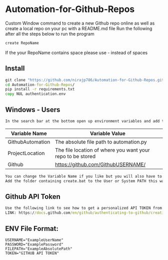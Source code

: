 # Automation-for-Github-Repos
Custom Window command to create a new Github repo online as well as create a local repo on your pc with a README.md file
Run the following after all the steps below to run the program
```cmd
create RepoName
```
If the your RepoName contains space please use - instead of spaces

## Install
```bat
git clone "https://github.com/nirajp786/Automation-for-Github-Repos.git"
cd Automation-for-Github-Repos/
pip install -r requirements.txt
copy NUL authentication.env
```

## Windows - Users
```bat
In the search bar at the bottom open up environment variables and add these environment variables to either User or System variables
```
| Variable Name  | Variable Value |
| ------------- | ------------- |
| GithubAutomation  | The absolute file path to automation.py  |
| ProjectLocation  | The file location of where you want your repo to be stored  |
| Github  | https://github.com/GithubUSERNAME/  |
```bat
You can change the Variable Name if you like but you will also have to configure the create.bat to match them
Add the folder containing create.bat to the User or System PATH this way you can do create REPONAME from cmd to run the script
```

## Github API Token
```bat
Use the following link to see how to get a personalized API TOKEN from Github to add it to the .env
LINK: https://docs.github.com/en/github/authenticating-to-github/creating-a-personal-access-token
```

## ENV File Format:
```env
USERNAME="ExampleUserName"
PASSWORD="ExamplePassword"
FILEPATH="ExampleAbsolutePath"
TOKEN="GITHUB API TOKEN"
```